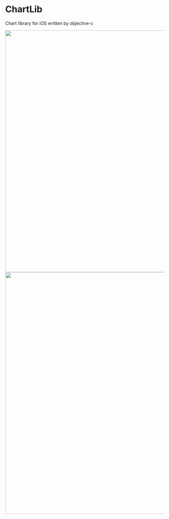 # ChartLib
Chart library for iOS written by objective-c

<img width="1024px;" height="768px;" src="https://github.com/heavensword/ChartLib/blob/master/Screenshots/1.png"></img>
<img width="1024px;" height="768px;" src="https://github.com/heavensword/ChartLib/blob/master/Screenshots/2.png"></img>
